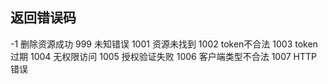 ## 返回错误码

-1 删除资源成功
999 未知错误
1001 资源未找到
1002 token不合法
1003 token过期
1004 无权限访问
1005 授权验证失败
1006 客户端类型不合法
1007 HTTP错误
